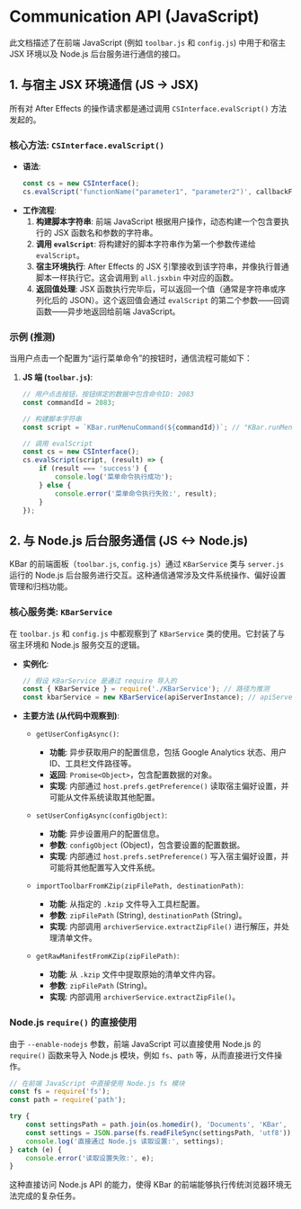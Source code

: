 # Communication API (JavaScript)

此文档描述了在前端 JavaScript (例如 `toolbar.js` 和 `config.js`) 中用于和宿主 JSX 环境以及 Node.js 后台服务进行通信的接口。

## 1. 与宿主 JSX 环境通信 (JS -> JSX)

所有对 After Effects 的操作请求都是通过调用 `CSInterface.evalScript()` 方法发起的。

### 核心方法: `CSInterface.evalScript()`

*   **语法**:
    ```javascript
    const cs = new CSInterface();
    cs.evalScript('functionName("parameter1", "parameter2")', callbackFunction);
    ```
*   **工作流程**:
    1.  **构建脚本字符串**: 前端 JavaScript 根据用户操作，动态构建一个包含要执行的 JSX 函数名和参数的字符串。
    2.  **调用 `evalScript`**: 将构建好的脚本字符串作为第一个参数传递给 `evalScript`。
    3.  **宿主环境执行**: After Effects 的 JSX 引擎接收到该字符串，并像执行普通脚本一样执行它。这会调用到 `all.jsxbin` 中对应的函数。
    4.  **返回值处理**: JSX 函数执行完毕后，可以返回一个值（通常是字符串或序列化后的 JSON）。这个返回值会通过 `evalScript` 的第二个参数——回调函数——异步地返回给前端 JavaScript。

### 示例 (推测)

当用户点击一个配置为“运行菜单命令”的按钮时，通信流程可能如下：

1.  **JS 端 (`toolbar.js`)**:
    ```javascript
    // 用户点击按钮，按钮绑定的数据中包含命令ID: 2083
    const commandId = 2083;

    // 构建脚本字符串
    const script = `KBar.runMenuCommand(${commandId})`; // "KBar.runMenuCommand" 是在 all.jsxbin 中定义的全局函数

    // 调用 evalScript
    const cs = new CSInterface();
    cs.evalScript(script, (result) => {
        if (result === 'success') {
            console.log('菜单命令执行成功');
        } else {
            console.error('菜单命令执行失败:', result);
        }
    });
    ```

## 2. 与 Node.js 后台服务通信 (JS <-> Node.js)

KBar 的前端面板（`toolbar.js`, `config.js`）通过 `KBarService` 类与 `server.js` 运行的 Node.js 后台服务进行交互。这种通信通常涉及文件系统操作、偏好设置管理和归档功能。

### 核心服务类: `KBarService`

在 `toolbar.js` 和 `config.js` 中都观察到了 `KBarService` 类的使用。它封装了与宿主环境和 Node.js 服务交互的逻辑。

*   **实例化**:
    ```javascript
    // 假设 KBarService 是通过 require 导入的
    const { KBarService } = require('./KBarService'); // 路径为推测
    const kbarService = new KBarService(apiServerInstance); // apiServerInstance 可能是用于与 server.js 通信的接口
    ```

*   **主要方法 (从代码中观察到)**:

    *   `getUserConfigAsync()`:
        *   **功能**: 异步获取用户的配置信息，包括 Google Analytics 状态、用户 ID、工具栏文件路径等。
        *   **返回**: `Promise<Object>`，包含配置数据的对象。
        *   **实现**: 内部通过 `host.prefs.getPreference()` 读取宿主偏好设置，并可能从文件系统读取其他配置。

    *   `setUserConfigAsync(configObject)`:
        *   **功能**: 异步设置用户的配置信息。
        *   **参数**: `configObject` (Object)，包含要设置的配置数据。
        *   **实现**: 内部通过 `host.prefs.setPreference()` 写入宿主偏好设置，并可能将其他配置写入文件系统。

    *   `importToolbarFromKZip(zipFilePath, destinationPath)`:
        *   **功能**: 从指定的 `.kzip` 文件导入工具栏配置。
        *   **参数**: `zipFilePath` (String), `destinationPath` (String)。
        *   **实现**: 内部调用 `archiverService.extractZipFile()` 进行解压，并处理清单文件。

    *   `getRawManifestFromKZip(zipFilePath)`:
        *   **功能**: 从 `.kzip` 文件中提取原始的清单文件内容。
        *   **参数**: `zipFilePath` (String)。
        *   **实现**: 内部调用 `archiverService.extractZipFile()`。

### Node.js `require()` 的直接使用

由于 `--enable-nodejs` 参数，前端 JavaScript 可以直接使用 Node.js 的 `require()` 函数来导入 Node.js 模块，例如 `fs`、`path` 等，从而直接进行文件操作。

```javascript
// 在前端 JavaScript 中直接使用 Node.js fs 模块
const fs = require('fs');
const path = require('path');

try {
    const settingsPath = path.join(os.homedir(), 'Documents', 'KBar', 'settings.json');
    const settings = JSON.parse(fs.readFileSync(settingsPath, 'utf8'));
    console.log('直接通过 Node.js 读取设置:', settings);
} catch (e) {
    console.error('读取设置失败:', e);
}
```

这种直接访问 Node.js API 的能力，使得 KBar 的前端能够执行传统浏览器环境无法完成的复杂任务。

